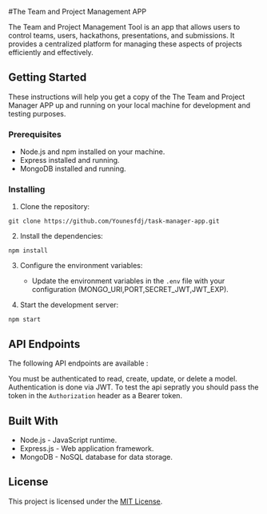 #The Team and Project Management  APP

The Team and Project Management Tool is an app that allows users to control teams, users, hackathons, presentations, and submissions. It provides a centralized platform for managing these aspects of projects efficiently and effectively.

## Getting Started

These instructions will help you get a copy of the The Team and Project Manager APP up and running on your local machine for development and testing purposes.

### Prerequisites

- Node.js and npm installed on your machine.
- Express installed and running.
- MongoDB installed and running.

### Installing

1. Clone the repository:

  `git clone https://github.com/Younesfdj/task-manager-app.git`

2. Install the dependencies:

  `npm install`

3. Configure the environment variables:
   - Update the environment variables in the `.env` file with your configuration (MONGO_URI,PORT,SECRET_JWT,JWT_EXP).

4. Start the development server:

  `npm start` 

## API Endpoints

The following API endpoints are available :

You must be authenticated to read, create, update, or delete a model. Authentication is done via JWT. To test the api sepratly you should pass the token in the `Authorization` header as a Bearer token.

## Built With

- Node.js - JavaScript runtime.
- Express.js - Web application framework.
- MongoDB - NoSQL database for data storage.


## License

This project is licensed under the [MIT License](https://opensource.org/licenses/MIT).
